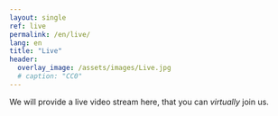 ```yaml
---
layout: single
ref: live
permalink: /en/live/
lang: en
title: "Live"
header:
  overlay_image: /assets/images/Live.jpg
  # caption: "CC0"
---
```


We will provide a live video stream here, that you can *virtually* join us.
